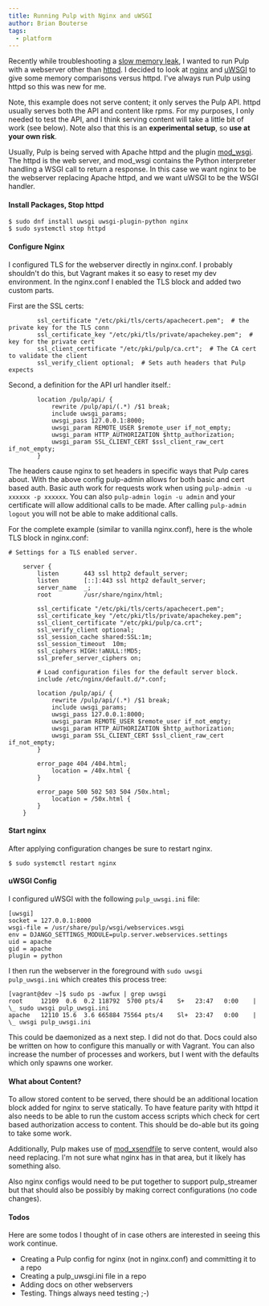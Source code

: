 ```yaml
---
title: Running Pulp with Nginx and uWSGI
author: Brian Bouterse
tags:
  - platform
---
```

Recently while troubleshooting a [slow memory leak](https://pulp.plan.io/issues/2492), I wanted to
run Pulp with a webserver other than [httpd](https://httpd.apache.org/). I decided to look at
[nginx](http://nginx.org/) and [uWSGI](http://uwsgi-docs.readthedocs.io/en/latest/) to give some
memory comparisons versus httpd. I've always run Pulp using httpd so this was new for me.

Note, this example does not serve content; it only serves the Pulp API. httpd usually serves both
the API and content like rpms. For my purposes, I only needed to test the API, and I think serving
content will take a little bit of work (see below). Note also that this is an **experimental
setup**, so **use at your own risk**.

Usually, Pulp is being served with Apache httpd and the plugin
[mod_wsgi](https://code.google.com/archive/p/modwsgi/). The httpd is the web server, and mod_wsgi
contains the Python interpreter handling a WSGI call to return a response. In this case we want
nginx to be the webserver replacing Apache httpd, and we want uWSGI to be the WSGI handler.


#### Install Packages, Stop httpd

```
$ sudo dnf install uwsgi uwsgi-plugin-python nginx
$ sudo systemctl stop httpd
```

#### Configure Nginx

I configured TLS for the webserver directly in nginx.conf. I probably shouldn't do this, but Vagrant
makes it so easy to reset my dev environment. In the nginx.conf I enabled the TLS block and added
two custom parts.

First are the SSL certs:

```
        ssl_certificate "/etc/pki/tls/certs/apachecert.pem";  # the private key for the TLS conn
        ssl_certificate_key "/etc/pki/tls/private/apachekey.pem";  # key for the private cert
        ssl_client_certificate "/etc/pki/pulp/ca.crt";  # The CA cert to validate the client
        ssl_verify_client optional;  # Sets auth headers that Pulp expects
```

Second, a definition for the API url handler itself.:
 
```
        location /pulp/api/ {
            rewrite /pulp/api/(.*) /$1 break;
            include uwsgi_params;
            uwsgi_pass 127.0.0.1:8000;
            uwsgi_param REMOTE_USER $remote_user if_not_empty;
            uwsgi_param HTTP_AUTHORIZATION $http_authorization;
            uwsgi_param SSL_CLIENT_CERT $ssl_client_raw_cert if_not_empty;
        }
```

The headers cause nginx to set headers in specific ways that Pulp cares about. With the above config
pulp-admin allows for both basic and cert based auth. Basic auth work for requests work when using
<code>pulp-admin -u xxxxxx -p xxxxxx</code>. You can also <code>pulp-admin login -u admin</code>
and your certificate will allow additional calls to be made. After calling
<code>pulp-admin logout</code> you will not be able to make additional calls.

For the complete example (similar to vanilla nginx.conf), here is the whole TLS block in nginx.conf:

```
# Settings for a TLS enabled server.

    server {
        listen       443 ssl http2 default_server;
        listen       [::]:443 ssl http2 default_server;
        server_name  _;
        root         /usr/share/nginx/html;

        ssl_certificate "/etc/pki/tls/certs/apachecert.pem";
        ssl_certificate_key "/etc/pki/tls/private/apachekey.pem";
        ssl_client_certificate "/etc/pki/pulp/ca.crt";
        ssl_verify_client optional;
        ssl_session_cache shared:SSL:1m;
        ssl_session_timeout  10m;
        ssl_ciphers HIGH:!aNULL:!MD5;
        ssl_prefer_server_ciphers on;

        # Load configuration files for the default server block.
        include /etc/nginx/default.d/*.conf;

        location /pulp/api/ {
            rewrite /pulp/api/(.*) /$1 break;
            include uwsgi_params;
            uwsgi_pass 127.0.0.1:8000;
            uwsgi_param REMOTE_USER $remote_user if_not_empty;
            uwsgi_param HTTP_AUTHORIZATION $http_authorization;
            uwsgi_param SSL_CLIENT_CERT $ssl_client_raw_cert if_not_empty;
        }

        error_page 404 /404.html;
            location = /40x.html {
        }

        error_page 500 502 503 504 /50x.html;
            location = /50x.html {
        }
    }

```

#### Start nginx

After applying configuration changes be sure to restart nginx.

```
$ sudo systemctl restart nginx
```


#### uWSGI Config

I configured uWSGI with the following <code>pulp_uwsgi.ini</code> file:

```
[uwsgi]
socket = 127.0.0.1:8000
wsgi-file = /usr/share/pulp/wsgi/webservices.wsgi
env = DJANGO_SETTINGS_MODULE=pulp.server.webservices.settings
uid = apache
gid = apache
plugin = python
```

I then run the webserver in the foreground with <code>sudo uwsgi pulp_uwsgi.ini</code> which creates
this process tree:

```
[vagrant@dev ~]$ sudo ps -awfux | grep uwsgi
root     12109  0.6  0.2 118792  5700 pts/4    S+   23:47   0:00    |   \_ sudo uwsgi pulp_uwsgi.ini
apache   12110 15.6  3.6 665884 75564 pts/4    Sl+  23:47   0:00    |       \_ uwsgi pulp_uwsgi.ini
```

This could be daemonized as a next step. I did not do that. Docs could also be written on how to
configure this manually or with Vagrant. You can also increase the number of processes and workers,
but I went with the defaults which only spawns one worker.


#### What about Content?
To allow stored content to be served, there should be an additional location block added for nginx
to serve statically. To have feature parity with httpd it also needs to be able to run the custom
access scripts which check for cert based authorization access to content. This should be do-able
but its going to take some work.

Additionally, Pulp makes use of [mod_xsendfile](https://tn123.org/mod_xsendfile/) to serve content,
would also need replacing. I'm not sure what nginx has in that area, but it likely has something
also.

Also nginx configs would need to be put together to support pulp_streamer but that should also be
possibly by making correct configurations (no code changes).


#### Todos

Here are some todos I thought of in case others are interested in seeing this work continue.

* Creating a Pulp config for nginx (not in nginx.conf) and committing it to a repo
* Creating a pulp_uwsgi.ini file in a repo
* Adding docs on other webservers
* Testing. Things always need testing ;-)
